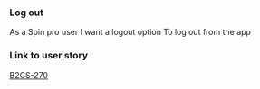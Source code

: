 
### Log out

As a Spin pro user
I want a logout option
To log out from the app

### Link to user story

[B2CS-270](https://digitalfemsa.atlassian.net/jira/software/c/projects/B2CS/boards/65?modal=detail&selectedIssue=B2CS-270&search=cerrar#:~:text=B2CS%2D20-,B2CS%2D270,-1)
